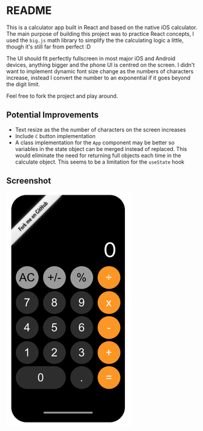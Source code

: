 # README

This is a calculator app built in React and based on the native iOS calculator.
The main purpose of building this project was to practice React concepts, I used
the `big.js` math library to simplify the the calculating logic a little, though
it's still far from perfect :D

The UI should fit perfectly fullscreen in most major iOS and Android devices,
anything bigger and the phone UI is centred on the screen. I didn't want to
implement dynamic font size change as the numbers of characters increase,
instead I convert the number to an exponential if it goes beyond the digit limit.

Feel free to fork the project and play around.

## Potential Improvements
- Text resize as the the number of characters on the screen increases
- Include `C` button implementation
- A class implementation for the `App` component may be better so variables in
  the state object can be merged instead of replaced. This would eliminate the
  need for returning full objects each time in the calculate object. This seems
  to be a limitation for the `useState` hook

## Screenshot

<img src="https://github.com/kekearif/react-ios-calculator-clone/blob/master/public/screenshot.png?raw=true" alt="Circle Crop View Controller" align="left">
